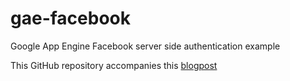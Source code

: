 # gae-facebook
Google App Engine Facebook server side authentication example

This GitHub repository accompanies this [blogpost](https://github.com/zapstar/gae-facebook)
